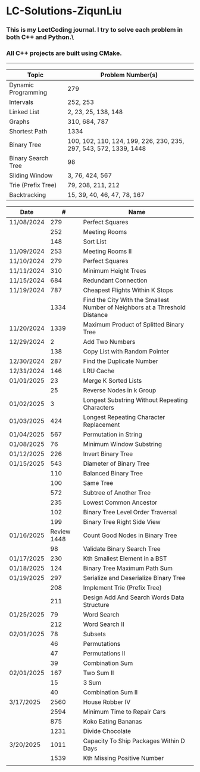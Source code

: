 # LC-Solutions-ZiqunLiu

### This is my LeetCoding journal. I try to solve each problem in both C++ and Python.\
### All C++ projects are built using CMake.
---

| Topic               | Problem Number(s)                                                 |
| ------------------- | ----------------------------------------------------------------- |
| Dynamic Programming | 279                                                               |
| Intervals           | 252, 253                                                          |
| Linked List         | 2, 23, 25, 138, 148                                               |
| Graphs              | 310, 684, 787                                                     |
| Shortest Path       | 1334                                                              |
| Binary Tree         | 100, 102, 110, 124, 199, 226, 230, 235, 297, 543, 572, 1339, 1448 |
| Binary Search Tree  | 98                                                                |
| Sliding Window      | 3, 76, 424, 567                                                   |
| Trie (Prefix Tree)  | 79, 208, 211, 212                                                 |
| Backtracking        | 15, 39, 40, 46, 47, 78, 167                                       |

| Date       | #           | Name                                                         |
| ---------- | ----------- | ------------------------------------------------------------ |
| 11/08/2024 | 279         | Perfect Squares                                              |
|            | 252         | Meeting Rooms                                                |
|            | 148         | Sort List                                                    |
| 11/09/2024 | 253         | Meeting Rooms II                                             |
| 11/10/2024 | 279         | Perfect Squares                                              |
| 11/11/2024 | 310         | Minimum Height Trees                                         |
| 11/15/2024 | 684         | Redundant Connection                                         |
| 11/19/2024 | 787         | Cheapest Flights Within K Stops                              |
|            | 1334        | Find the City With the Smallest Number of Neighbors at a Threshold Distance |
| 11/20/2024 | 1339        | Maximum Product of Splitted Binary Tree                      |
| 12/29/2024 | 2           | Add Two Numbers                                              |
|            | 138         | Copy List with Random Pointer                                |
| 12/30/2024 | 287         | Find the Duplicate Number                                    |
| 12/31/2024 | 146         | LRU Cache                                                    |
| 01/01/2025 | 23          | Merge K Sorted Lists                                         |
|            | 25          | Reverse Nodes in k Group                                     |
| 01/02/2025 | 3           | Longest Substring Without Repeating Characters               |
| 01/03/2025 | 424         | Longest Repeating Character Replacement                      |
| 01/04/2025 | 567         | Permutation in String                                        |
| 01/08/2025 | 76          | Minimum Window Substring                                     |
| 01/12/2025 | 226         | Invert Binary Tree                                           |
| 01/15/2025 | 543         | Diameter of Binary Tree                                      |
|            | 110         | Balanced Binary Tree                                         |
|            | 100         | Same Tree                                                    |
|            | 572         | Subtree of Another Tree                                      |
|            | 235         | Lowest Common Ancestor                                       |
|            | 102         | Binary Tree Level Order Traversal                            |
|            | 199         | Binary Tree Right Side View                                  |
| 01/16/2025 | Review 1448 | Count Good Nodes in Binary Tree                              |
|            | 98          | Validate Binary Search Tree                                  |
| 01/17/2025 | 230         | Kth Smallest Element in a BST                                |
| 01/18/2025 | 124         | Binary Tree Maximum Path Sum                                 |
| 01/19/2025 | 297         | Serialize and Deserialize Binary Tree                        |
|            | 208         | Implement Trie (Prefix Tree)                                 |
|            | 211         | Design Add And Search Words Data Structure                   |
| 01/25/2025 | 79          | Word Search                                                  |
|            | 212         | Word Search II                                               |
| 02/01/2025 | 78          | Subsets                                                      |
|            | 46          | Permutations                                                 |
|            | 47          | Permutations II                                              |
|            | 39          | Combination Sum                                              |
| 02/01/2025 | 167         | Two Sum II                                                   |
|            | 15          | 3 Sum                                                        |
|            | 40          | Combination Sum II                                           |
| 3/17/2025  | 2560        | House Robber IV                                              |
|            | 2594        | Minimum Time to Repair Cars                                  |
|            | 875         | Koko Eating Bananas                                          |
|            | 1231        | Divide Chocolate                                             |
| 3/20/2025  | 1011        | Capacity To Ship Packages Within D Days                      |
|            | 1539        | Kth Missing Positive Number                                  |
|            |             |                                                              |

